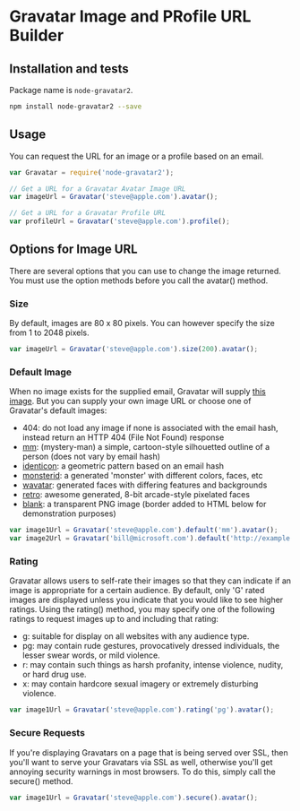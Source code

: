 # Gravatar Image and PRofile URL Builder

## Installation and tests
Package name is `node-gravatar2`.

```bash
npm install node-gravatar2 --save
```

## Usage
You can request the URL for an image or a profile based on an email.

```javascript
var Gravatar = require('node-gravatar2');

// Get a URL for a Gravatar Avatar Image URL
var imageUrl = Gravatar('steve@apple.com').avatar();

// Get a URL for a Gravatar Profile URL
var profileUrl = Gravatar('steve@apple.com').profile();
```


## Options for Image URL

There are several options that you can use to change the image returned.  You must use the option methods before you call the avatar() method.


### Size

By default, images are 80 x 80 pixels.  You can however specify the size from 1 to 2048 pixels.

```javascript
var imageUrl = Gravatar('steve@apple.com').size(200).avatar();
```

### Default Image

When no image exists for the supplied email, Gravatar will supply [this image](http://www.gravatar.com/avatar/00000000000000000000000000000000).  But you can supply your own image URL or choose one of Gravatar's default images:

* 404: do not load any image if none is associated with the email hash, instead return an HTTP 404 (File Not Found) response
* [mm](http://www.gravatar.com/avatar/00000000000000000000000000000000?d=mm&f=y): (mystery-man) a simple, cartoon-style silhouetted outline of a person (does not vary by email hash)
* [identicon](http://www.gravatar.com/avatar/00000000000000000000000000000000?d=identicon&f=y): a geometric pattern based on an email hash
* [monsterid](http://www.gravatar.com/avatar/00000000000000000000000000000000?d=monsterid&f=y): a generated 'monster' with different colors, faces, etc
* [wavatar](http://www.gravatar.com/avatar/00000000000000000000000000000000?d=wavatar&f=y): generated faces with differing features and backgrounds
* [retro](http://www.gravatar.com/avatar/00000000000000000000000000000000?d=retro&f=y): awesome generated, 8-bit arcade-style pixelated faces
* [blank](http://www.gravatar.com/avatar/00000000000000000000000000000000?d=blank&f=y): a transparent PNG image (border added to HTML below for demonstration purposes)

```javascript
var image1Url = Gravatar('steve@apple.com').default('mm').avatar();
var image2Url = Gravatar('bill@microsoft.com').default('http://example.com/images/avatar.jpg').avatar();
```

### Rating

Gravatar allows users to self-rate their images so that they can indicate if an image is appropriate for a certain audience. By default, only 'G' rated images are displayed unless you indicate that you would like to see higher ratings. Using the rating() method, you may specify one of the following ratings to request images up to and including that rating:

* g: suitable for display on all websites with any audience type.
* pg: may contain rude gestures, provocatively dressed individuals, the lesser swear words, or mild violence.
* r: may contain such things as harsh profanity, intense violence, nudity, or hard drug use.
* x: may contain hardcore sexual imagery or extremely disturbing violence.

```javascript
var image1Url = Gravatar('steve@apple.com').rating('pg').avatar();
```

### Secure Requests

If you're displaying Gravatars on a page that is being served over SSL, then you'll want to serve your Gravatars via SSL as well, otherwise you'll get annoying security warnings in most browsers. To do this, simply call the secure() method.

```javascript
var image1Url = Gravatar('steve@apple.com').secure().avatar();
```
